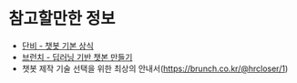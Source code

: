 # 참고할만한 정보

* [단비 - 챗봇 기본 상식](http://doc.danbee.ai/index.html)
* [브런치 - 딥러닝 기반 챗본 만들기](https://brunch.co.kr/@trost/22)
* 챗봇 제작 기술 선택을 위한 최상의 안내서(https://brunch.co.kr/@hrcloser/1)
